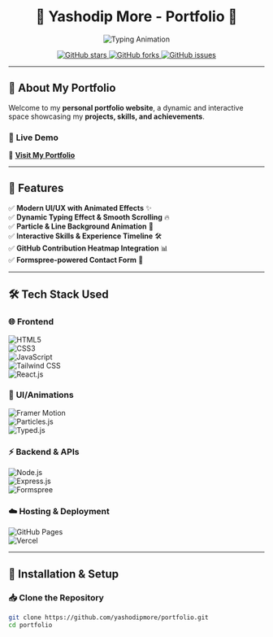<h1 align="center">🚀 Yashodip More - Portfolio 🌟</h1>

<p align="center">
  <img src="https://readme-typing-svg.demolab.com?font=Fira+Code&weight=600&size=22&pause=1000&color=00FFFF&center=true&width=500&lines=Frontend+Developer+|+Problem+Solver;Full-Stack+Developer+|+AI%2FML+Enthusiast;Competitive+Programmer+|+Tech+Innovator" alt="Typing Animation" />
</p>

<p align="center">
  <a href="https://github.com/yashodipmore">
    <img src="https://img.shields.io/github/stars/yashodipmore?color=yellow&label=Stars&logo=github&style=for-the-badge" alt="GitHub stars">
  </a>
  <a href="https://github.com/yashodipmore">
    <img src="https://img.shields.io/github/forks/yashodipmore?color=blue&label=Forks&logo=github&style=for-the-badge" alt="GitHub forks">
  </a>
  <a href="https://github.com/yashodipmore">
    <img src="https://img.shields.io/github/issues/yashodipmore?color=red&label=Issues&logo=github&style=for-the-badge" alt="GitHub issues">
  </a>
</p>

---

## 📌 About My Portfolio  
Welcome to my **personal portfolio website**, a dynamic and interactive space showcasing my **projects, skills, and achievements**.  

### 🚀 **Live Demo**  
🔗 **[Visit My Portfolio](https://yashodipmore.netlify.app/)**  

---

## 🎯 **Features**  
✅ **Modern UI/UX with Animated Effects** ✨  
✅ **Dynamic Typing Effect & Smooth Scrolling** 🔥  
✅ **Particle & Line Background Animation** 🎨  
✅ **Interactive Skills & Experience Timeline** 🛠️  
✅ **GitHub Contribution Heatmap Integration** 📊  
✅ **Formspree-powered Contact Form** 📩  

---

## 🛠️ **Tech Stack Used**  

### 🌐 **Frontend**  
![HTML5](https://img.shields.io/badge/HTML5-E34F26?style=for-the-badge&logo=html5&logoColor=white)  
![CSS3](https://img.shields.io/badge/CSS3-1572B6?style=for-the-badge&logo=css3&logoColor=white)  
![JavaScript](https://img.shields.io/badge/JavaScript-F7DF1E?style=for-the-badge&logo=javascript&logoColor=black)  
![Tailwind CSS](https://img.shields.io/badge/TailwindCSS-38B2AC?style=for-the-badge&logo=tailwind-css&logoColor=white)  
![React.js](https://img.shields.io/badge/React-61DAFB?style=for-the-badge&logo=react&logoColor=black)  

### 🎨 **UI/Animations**  
![Framer Motion](https://img.shields.io/badge/FramerMotion-black?style=for-the-badge&logo=framer&logoColor=white)  
![Particles.js](https://img.shields.io/badge/Particles.js-000000?style=for-the-badge&logo=javascript&logoColor=white)  
![Typed.js](https://img.shields.io/badge/Typed.js-ff69b4?style=for-the-badge&logo=javascript&logoColor=white)  

### ⚡ **Backend & APIs**  
![Node.js](https://img.shields.io/badge/Node.js-43853D?style=for-the-badge&logo=node.js&logoColor=white)  
![Express.js](https://img.shields.io/badge/Express.js-000000?style=for-the-badge&logo=express&logoColor=white)  
![Formspree](https://img.shields.io/badge/Formspree-FF5733?style=for-the-badge&logo=gmail&logoColor=white)  

### ☁️ **Hosting & Deployment**  
![GitHub Pages](https://img.shields.io/badge/GitHub_Pages-222222?style=for-the-badge&logo=github&logoColor=white)  
![Vercel](https://img.shields.io/badge/Vercel-000000?style=for-the-badge&logo=vercel&logoColor=white)  

---

## 🚀 **Installation & Setup**  

### 📥 Clone the Repository  
```sh
git clone https://github.com/yashodipmore/portfolio.git
cd portfolio
